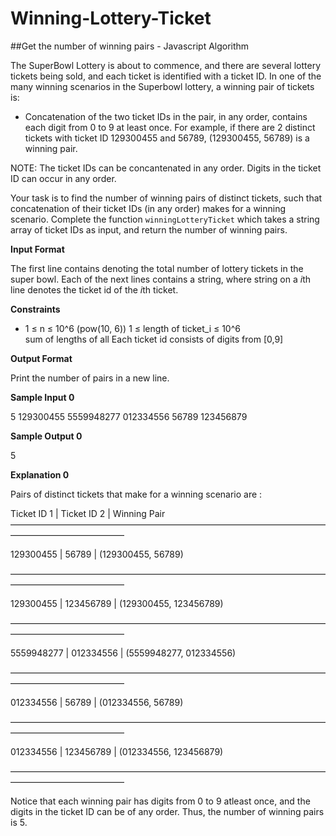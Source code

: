 # Winning-Lottery-Ticket
##Get the number of winning pairs - Javascript Algorithm


The SuperBowl Lottery is about to commence, and there are several lottery tickets being sold, and each ticket is identified with a ticket ID. In one of the many winning scenarios in the Superbowl lottery, a winning pair of tickets is:

- Concatenation of the two ticket IDs in the pair, in any order, contains each digit from 0 to 9 at least once.
For example, if there are 2 distinct tickets with ticket ID 129300455 and 56789, (129300455, 56789) is a winning pair.

NOTE: The ticket IDs can be concantenated in any order. Digits in the ticket ID can occur in any order.

Your task is to find the number of winning pairs of distinct tickets, such that concatenation of their ticket IDs (in any order) makes for a winning scenario. Complete the function `winningLotteryTicket` which takes a string array of ticket IDs as input, and return the number of winning pairs.

**Input Format**

The first line contains  denoting the total number of lottery tickets in the super bowl.
Each of the next  lines contains a string, where string on a *i*th line denotes the ticket id of the *i*th ticket.

**Constraints**

- 1 ≤ n ≤ 10^6 (pow(10, 6))
1 ≤ length of ticket_i ≤ 10^6  
sum of lengths of all 
Each ticket id consists of digits from [0,9] 

**Output Format**

Print the number of pairs in a new line.

**Sample Input 0**

5
129300455 
5559948277
012334556 
56789
123456879

**Sample Output 0**

5

**Explanation 0**

Pairs of distinct tickets that make for a winning scenario are :

Ticket ID 1 | Ticket ID 2 | Winning Pair
—————————————————————————————————————————————————

129300455   | 56789       | (129300455, 56789)

—————————————————————————————————————————————————

129300455   | 123456789   | (129300455, 123456789)

—————————————————————————————————————————————————

5559948277  | 012334556   | (5559948277, 012334556)

—————————————————————————————————————————————————

012334556   | 56789       | (012334556, 56789)

—————————————————————————————————————————————————

012334556   | 123456789   | (012334556, 123456879) 

—————————————————————————————————————————————————


Notice that each winning pair has digits from 0 to 9 atleast once, and the digits in the ticket ID can be of any order. Thus, the number of winning pairs is 5.
